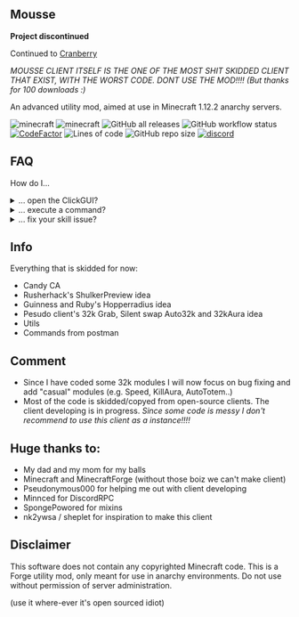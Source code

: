 ## Mousse

**Project discontinued**

Continued to [Cranberry](https://github.com/Snoworange420/Cranberry)

*MOUSSE CLIENT ITSELF IS THE ONE OF THE MOST SHIT SKIDDED CLIENT THAT EXIST, WITH THE WORST CODE. DONT USE THE MOD!!!! (But thanks for 100 downloads :)*

An advanced utility mod, aimed at use in Minecraft 1.12.2 anarchy servers.

![minecraft](https://img.shields.io/badge/Minecraft-1.12.2-yellowgreen)
![minecraft](https://img.shields.io/badge/Keybind-none-pink)
![GitHub all releases](https://img.shields.io/github/downloads/Snoworange420/Mousse/total?color=seagreen)
![GitHub workflow status](https://img.shields.io/github/actions/workflow/status/Snoworange420/Mousse/.github/test.yml?branch=main)
[![CodeFactor](https://www.codefactor.io/repository/github/Snoworange420/Mousse/badge)](https://www.codefactor.io/repository/github/Snoworange420/Mousse)
![Lines of code](https://img.shields.io/tokei/lines/github/Snoworange420/Mousse?color=darkred&label=Lines%20of%20code)
![GitHub repo size](https://img.shields.io/github/repo-size/Snoworange420/Mousse)
[![discord](https://img.shields.io/badge/Discord-Invite-8080c0)](https://discord.gg/Xp4ZZy9Ah3)

## FAQ

How do I...

<details>
  <summary>... open the ClickGUI?</summary>

> The default keybind is not set. You can set the keybind in the Minecraft ingame keybind setting menu.

</details>

<details>
  <summary>... execute a command?</summary>

> Use the ingame chat with the prefix `&`.

</details>

<details>
  <summary>... fix your skill issue?</summary>

> You don't.

</details>

## Info
Everything that is skidded for now:

- Candy CA
- Rusherhack's ShulkerPreview idea
- Guinness and Ruby's Hopperradius idea
- Pesudo client's 32k Grab, Silent swap Auto32k and 32kAura idea
- Utils
- Commands from postman

## Comment
- Since I have coded some 32k modules I will now focus on bug fixing and add "casual" modules (e.g. Speed, KillAura, AutoTotem..)
- Most of the code is skidded/copyed from open-source clients. The client developing is in progress.
*Since some code is messy I don't recommend to use this client as a instance!!!!*

## Huge thanks to:
- My dad and my mom for my balls
- Minecraft and MinecraftForge (without those boiz we can't make client)
- Pseudonymous000 for helping me out with client developing
- Minnced for DiscordRPC
- SpongePowored for mixins
- nk2ywsa / sheplet for inspiration to make this client

## Disclaimer
This software does not contain any copyrighted Minecraft code. This is a Forge utility mod, only meant for use in anarchy environments. Do not use without permission of server administration.

(use it where-ever it's open sourced idiot)
